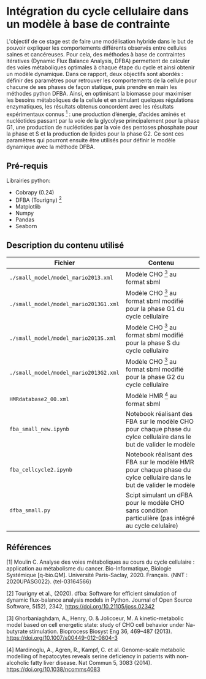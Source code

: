 # Intégration du cycle cellulaire dans un modèle à base de contrainte

  L'objectif de ce stage est de faire une modélisation hybride dans le but de pouvoir expliquer les comportements différents observés entre cellules saines et  cancéreuses. Pour cela, des méthodes à base de contraintes itératives (Dynamic Flux Balance Analysis, DFBA) permettent de calculer des voies métaboliques optimales à chaque étape du cycle et ainsi obtenir un modèle dynamique. Dans ce rapport, deux objectifs sont abordés : définir des paramètres pour retrouver les comportements de la cellule pour chacune de ses phases de façon statique, puis prendre en main les méthodes python DFBA. Ainsi, en optimisant la biomasse pour maximiser les besoins métaboliques de la cellule et en simulant quelques régulations enzymatiques, les résultats obtenus concordent avec les résultats expérimentaux connus [<sup>1</sup>](#Références) : une production d’énergie, d’acides aminés et nucléotides passant par la voie de la glycolyse principalement pour la phase G1, une production de nucléotides par la voie des pentoses phosphate pour la phase et S et la production de lipides pour la phase G2. Ce sont ces paramètres qui pourront ensuite être utilisés pour définir le modèle dynamique avec la méthode DFBA.

## Pré-requis

Librairies python:

* Cobrapy (0.24)
*	DFBA (Tourigny) [<sup>2</sup>](#Références)
*	Matplotlib
*	Numpy
*	Pandas
*	Seaborn

## Description du contenu utilisé

| Fichier| Contenu |
|-----------|-----------|
| `./small_model/model_mario2013.xml` | Modèle CHO [<sup>3</sup>](Références) au format sbml |
| `./small_model/model_mario2013G1.xml ` | Modèle CHO [<sup>3</sup>](Références) au format sbml modifié pour la phase G1 du cycle cellulaire |
| `./small_model/model_mario2013S.xml ` | Modèle CHO [<sup>3</sup>](Références) au format sbml modifié pour la phase S du cycle cellulaire |
| `./small_model/model_mario2013G2.xml` | Modèle CHO [<sup>3</sup>](Références) au format sbml modifié pour la phase G2 du cycle cellulaire |
| `HMRdatabase2_00.xml` | Modèle HMR [<sup>4</sup>](#Références) au format sbml |
| `fba_small_new.ipynb` | Notebook réalisant des FBA sur le modèle CHO pour chaque phase du cylce cellulaire dans le but de valider le modèle |
| `fba_cellcycle2.ipynb` | Notebook réalisant des FBA sur le modèle HMR pour chaque phase du cylce cellulaire dans le but de valider le modèle |
| `dfba_small.py` | Scipt simulant un dFBA pour le modèle CHO sans condition particulière (pas intégré au cycle celulaire) |

## Références <a name="Références"></a>

[1]	Moulin C. Analyse des voies métaboliques au cours du cycle cellulaire : application au métabolisme du cancer. Bio-Informatique, Biologie Systémique [q-bio.QM]. Université Paris-Saclay, 2020. Français. ⟨NNT : 2020UPASG022⟩. ⟨tel-03164566⟩

[2]	Tourigny et al., (2020). dfba: Software for efficient simulation of dynamic flux-balance analysis models in Python. Journal of Open Source Software, 5(52), 2342, https://doi.org/10.21105/joss.02342

[3] Ghorbaniaghdam, A., Henry, O. & Jolicoeur, M. A kinetic-metabolic model based on cell energetic state: study of CHO cell behavior under Na-butyrate stimulation. Bioprocess Biosyst Eng 36, 469–487 (2013). https://doi.org/10.1007/s00449-012-0804-3

[4] Mardinoglu, A., Agren, R., Kampf, C. et al. Genome-scale metabolic modelling of hepatocytes reveals serine deficiency in patients with non-alcoholic fatty liver disease. Nat Commun 5, 3083 (2014). https://doi.org/10.1038/ncomms4083
